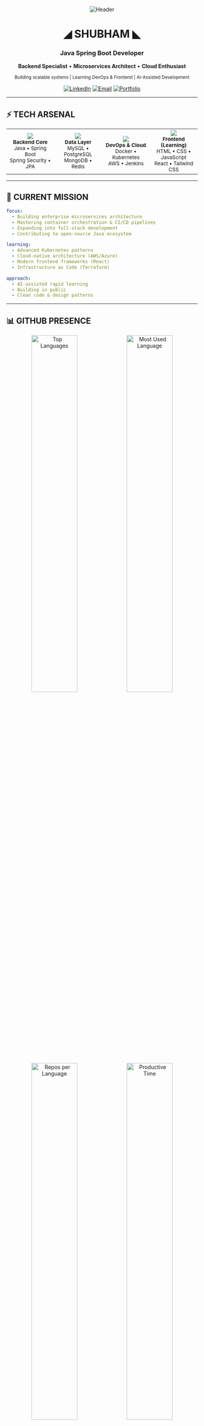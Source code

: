 <div align="center">

![Header](https://user-images.githubusercontent.com/74038190/225813708-98b745f2-7d22-48cf-9150-083f1b00d6c9.gif)

</div>

<div align="center">

# ◢ SHUBHAM ◣

### Java Spring Boot Developer

**Backend Specialist** • **Microservices Architect** • **Cloud Enthusiast**

<sub>Building scalable systems | Learning DevOps & Frontend | AI-Assisted Development</sub>

[![LinkedIn](https://img.shields.io/badge/LinkedIn-%230077B5.svg?style=for-the-badge&logo=linkedin&logoColor=white)](https://www.linkedin.com/in/codershubh/)
[![Email](https://img.shields.io/badge/Email-D14836?style=for-the-badge&logo=gmail&logoColor=white)](mailto:imshubhy@gmail.com)
[![Portfolio](https://img.shields.io/badge/Portfolio-%23000000.svg?style=for-the-badge&logo=vercel&logoColor=white)](#)

</div>

---

## ⚡ TECH ARSENAL

<table align="center">
<tr>
<td align="center" width="25%">
<img src="https://skillicons.dev/icons?i=java,spring" /><br/>
<sub><b>Backend Core</b></sub><br/>
<sub>Java • Spring Boot</sub><br/>
<sub>Spring Security • JPA</sub>
</td>
<td align="center" width="25%">
<img src="https://skillicons.dev/icons?i=mysql,postgres,mongodb,redis" /><br/>
<sub><b>Data Layer</b></sub><br/>
<sub>MySQL • PostgreSQL</sub><br/>
<sub>MongoDB • Redis</sub>
</td>
<td align="center" width="25%">
<img src="https://skillicons.dev/icons?i=docker,kubernetes,aws,jenkins" /><br/>
<sub><b>DevOps & Cloud</b></sub><br/>
<sub>Docker • Kubernetes</sub><br/>
<sub>AWS • Jenkins</sub>
</td>
<td align="center" width="25%">
<img src="https://skillicons.dev/icons?i=html,css,js,react" /><br/>
<sub><b>Frontend (Learning)</b></sub><br/>
<sub>HTML • CSS • JavaScript</sub><br/>
<sub>React • Tailwind CSS</sub>
</td>
</tr>
</table>

---

## 🎯 CURRENT MISSION

```yaml
focus:
  - Building enterprise microservices architecture
  - Mastering container orchestration & CI/CD pipelines  
  - Expanding into full-stack development
  - Contributing to open-source Java ecosystem

learning:
  - Advanced Kubernetes patterns
  - Cloud-native architecture (AWS/Azure)
  - Modern frontend frameworks (React)
  - Infrastructure as Code (Terraform)

approach:
  - AI-assisted rapid learning
  - Building in public
  - Clean code & design patterns
```

---

## 📊 GITHUB PRESENCE

<div align="center">

<img width="49%" src="https://github-readme-stats.vercel.app/api/top-langs/?username=shubhamdiyos&layout=compact&theme=tokyonight&hide_border=true&bg_color=0D1117&title_color=5BCDEC&text_color=FFFFFF&langs_count=8" alt="Top Languages" />

<img width="49%" src="https://github-profile-summary-cards.vercel.app/api/cards/most-commit-language?username=shubhamdiyos&theme=tokyonight" alt="Most Used Language" />

</div>

<div align="center">

<img width="49%" src="https://github-profile-summary-cards.vercel.app/api/cards/repos-per-language?username=shubhamdiyos&theme=tokyonight" alt="Repos per Language" />

<img width="49%" src="https://github-profile-summary-cards.vercel.app/api/cards/productive-time?username=shubhamdiyos&theme=tokyonight" alt="Productive Time" />

</div>

<div align="center">

<img width="80%" src="https://github-profile-trophy.vercel.app/?username=shubhamdiyos&theme=tokyonight&no-frame=true&no-bg=true&column=6&margin-w=10&margin-h=10" alt="Trophies" />

</div>

<div align="center">
  
![Activity Graph](https://github-readme-activity-graph.vercel.app/graph?username=shubhamdiyos&custom_title=Contribution%20Graph&hide_border=true&bg_color=0D1117&color=5BCDEC&line=5BCDEC&point=FFFFFF&area_color=5BCDEC&area=true)

</div>

<div align="center">

<img width="98%" src="https://github-profile-summary-cards.vercel.app/api/cards/profile-details?username=shubhamdiyos&theme=tokyonight" alt="Profile Summary" />

</div>

---

## 💡 PHILOSOPHY

<div align="center">

> *"Code is like humor. When you have to explain it, it's bad."*  
> — Cory House

<br/>

**Clean Architecture** × **Scalable Systems** × **Continuous Learning**

<br/>

<sub>Most professional work resides in private enterprise repositories</sub>

</div>

---

<div align="center">

<sub>Built with ❤️ by Shubham • © 2025</sub>

<br/>

![Visitors](https://api.visitorbadge.io/api/visitors?path=https%3A%2F%2Fgithub.com%2Fshubhamdiyos&label=Profile%20Views&countColor=%235bcdec&style=flat&labelStyle=none)

</div>
